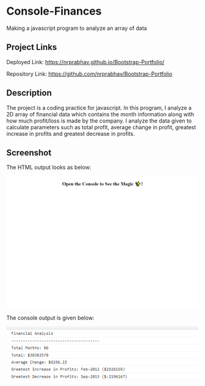 # Console-Finances

Making a javascript program to analyze an array of data

## Project Links
Deployed Link: https://nrprabhav.github.io/Bootstrap-Portfolio/

Repository Link: https://github.com/nrprabhav/Bootstrap-Portfolio

## Description
The project is a coding practice for javascript. In this program, I analyze a 2D array of financial data which contains the month information along with how much profit/loss is made by the company. I analyze the data given to calculate parameters such as total profit, average change in profit, greatest increase in profits and greatest decrease in profits.

## Screenshot

The HTML output looks as below:

![](./assets/images/html.png)

The console output is given below:

![](./assets/images/console.PNG)